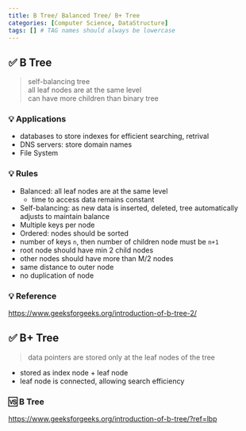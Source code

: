 ```yaml
---
title: B Tree/ Balanced Tree/ B+ Tree
categories: [Computer Science, DataStructure]
tags: [] # TAG names should always be lowercase
---
```


## ✅ B Tree

> self-balancing tree <br>
> all leaf nodes are at the same level <br>
> can have more children than binary tree <br>

### 💡 Applications

- databases to store indexes for efficient searching, retrival
- DNS servers: store domain names
- File System

### 💡 Rules

- Balanced: all leaf nodes are at the same level
  - time to access data remains constant
- Self-balancing: as new data is inserted, deleted, tree automatically adjusts to maintain balance
- Multiple keys per node
- Ordered: nodes should be sorted
- number of keys `n`, then number of children node must be `n+1`
- root node should have min 2 child nodes
- other nodes should have more than M/2 nodes
- same distance to outer node
- no duplication of node

### 💡 Reference

<https://www.geeksforgeeks.org/introduction-of-b-tree-2/> <br>

## ✅ B+ Tree

> data pointers are stored only at the leaf nodes of the tree

- stored as index node + leaf node
- leaf node is connected, allowing search efficiency

### 🆚 B Tree

<https://www.geeksforgeeks.org/introduction-of-b-tree/?ref=lbp>
